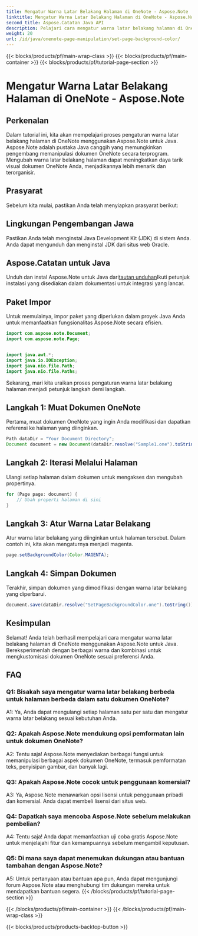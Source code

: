 ```yaml
---
title: Mengatur Warna Latar Belakang Halaman di OneNote - Aspose.Note
linktitle: Mengatur Warna Latar Belakang Halaman di OneNote - Aspose.Note
second_title: Aspose.Catatan Java API
description: Pelajari cara mengatur warna latar belakang halaman di OneNote dengan mudah menggunakan Aspose.Note untuk Java. Tingkatkan daya tarik visual dokumen Anda dengan tutorial sederhana ini.
weight: 20
url: /id/java/onenote-page-manipulation/set-page-background-color/
---
```


{{< blocks/products/pf/main-wrap-class >}}
{{< blocks/products/pf/main-container >}}
{{< blocks/products/pf/tutorial-page-section >}}

# Mengatur Warna Latar Belakang Halaman di OneNote - Aspose.Note

## Perkenalan

Dalam tutorial ini, kita akan mempelajari proses pengaturan warna latar belakang halaman di OneNote menggunakan Aspose.Note untuk Java. Aspose.Note adalah pustaka Java canggih yang memungkinkan pengembang memanipulasi dokumen OneNote secara terprogram. Mengubah warna latar belakang halaman dapat meningkatkan daya tarik visual dokumen OneNote Anda, menjadikannya lebih menarik dan terorganisir.

## Prasyarat

Sebelum kita mulai, pastikan Anda telah menyiapkan prasyarat berikut:

## Lingkungan Pengembangan Jawa

Pastikan Anda telah menginstal Java Development Kit (JDK) di sistem Anda. Anda dapat mengunduh dan menginstal JDK dari situs web Oracle.

## Aspose.Catatan untuk Java

 Unduh dan instal Aspose.Note untuk Java dari[tautan unduhan](https://releases.aspose.com/note/java/)Ikuti petunjuk instalasi yang disediakan dalam dokumentasi untuk integrasi yang lancar.

## Paket Impor

Untuk memulainya, impor paket yang diperlukan dalam proyek Java Anda untuk memanfaatkan fungsionalitas Aspose.Note secara efisien.

```java
import com.aspose.note.Document;
import com.aspose.note.Page;


import java.awt.*;
import java.io.IOException;
import java.nio.file.Path;
import java.nio.file.Paths;
```

Sekarang, mari kita uraikan proses pengaturan warna latar belakang halaman menjadi petunjuk langkah demi langkah.

## Langkah 1: Muat Dokumen OneNote

Pertama, muat dokumen OneNote yang ingin Anda modifikasi dan dapatkan referensi ke halaman yang diinginkan.

```java
Path dataDir = "Your Document Directory";
Document document = new Document(dataDir.resolve("Sample1.one").toString());
```

## Langkah 2: Iterasi Melalui Halaman

Ulangi setiap halaman dalam dokumen untuk mengakses dan mengubah propertinya.

```java
for (Page page: document) {
    // Ubah properti halaman di sini
}
```

## Langkah 3: Atur Warna Latar Belakang

Atur warna latar belakang yang diinginkan untuk halaman tersebut. Dalam contoh ini, kita akan mengaturnya menjadi magenta.

```java
page.setBackgroundColor(Color.MAGENTA);
```

## Langkah 4: Simpan Dokumen

Terakhir, simpan dokumen yang dimodifikasi dengan warna latar belakang yang diperbarui.

```java
document.save(dataDir.resolve("SetPageBackgroundColor.one").toString());
```

## Kesimpulan

Selamat! Anda telah berhasil mempelajari cara mengatur warna latar belakang halaman di OneNote menggunakan Aspose.Note untuk Java. Bereksperimenlah dengan berbagai warna dan kombinasi untuk mengkustomisasi dokumen OneNote sesuai preferensi Anda.

## FAQ

### Q1: Bisakah saya mengatur warna latar belakang berbeda untuk halaman berbeda dalam satu dokumen OneNote?

A1: Ya, Anda dapat mengulangi setiap halaman satu per satu dan mengatur warna latar belakang sesuai kebutuhan Anda.

### Q2: Apakah Aspose.Note mendukung opsi pemformatan lain untuk dokumen OneNote?

A2: Tentu saja! Aspose.Note menyediakan berbagai fungsi untuk memanipulasi berbagai aspek dokumen OneNote, termasuk pemformatan teks, penyisipan gambar, dan banyak lagi.

### Q3: Apakah Aspose.Note cocok untuk penggunaan komersial?

A3: Ya, Aspose.Note menawarkan opsi lisensi untuk penggunaan pribadi dan komersial. Anda dapat membeli lisensi dari situs web.

### Q4: Dapatkah saya mencoba Aspose.Note sebelum melakukan pembelian?

A4: Tentu saja! Anda dapat memanfaatkan uji coba gratis Aspose.Note untuk menjelajahi fitur dan kemampuannya sebelum mengambil keputusan.

### Q5: Di mana saya dapat menemukan dukungan atau bantuan tambahan dengan Aspose.Note?

A5: Untuk pertanyaan atau bantuan apa pun, Anda dapat mengunjungi forum Aspose.Note atau menghubungi tim dukungan mereka untuk mendapatkan bantuan segera.
{{< /blocks/products/pf/tutorial-page-section >}}

{{< /blocks/products/pf/main-container >}}
{{< /blocks/products/pf/main-wrap-class >}}

{{< blocks/products/products-backtop-button >}}
